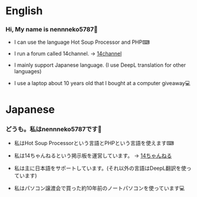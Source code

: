 # English
### Hi, My name is nennneko5787👋  
* I can use the language Hot Soup Processor and PHP⌨  
  
* I run a forum called 14channel. -&gt; <a href="http://14chan.cf">14channel</a>  
  
* I mainly support Japanese language. (I use DeepL translation for other languages)  
  
* I use a laptop about 10 years old that I bought at a computer giveaway💻  
# Japanese
### どうも。私はnennneko5787です👋  
* 私はHot Soup Processorという言語とPHPという言語を使えます⌨  
  
* 私は14ちゃんねるという掲示板を運営しています。 -&gt; <a href="http://14chan.cf">14ちゃんねる</a>  
  
* 私は主に日本語をサポートしています。(それ以外の言語はDeepL翻訳を使っています)  
  
* 私はパソコン譲渡会で買った約10年前のノートパソコンを使っています💻  
